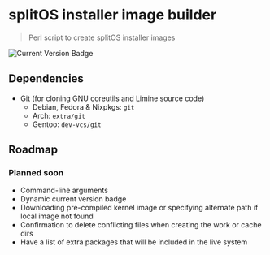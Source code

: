 # splitOS installer image builder
> Perl script to create splitOS installer images  

![Current Version Badge](https://img.shields.io/badge/current_version-v0.1.0-blue)

## Dependencies
- Git (for cloning GNU coreutils and Limine source code)
    - Debian, Fedora & Nixpkgs: `git`
    - Arch: `extra/git`
    - Gentoo: `dev-vcs/git`

## Roadmap

### Planned soon
- Command-line arguments
- Dynamic current version badge
- Downloading pre-compiled kernel image or specifying alternate path if local image not found
- Confirmation to delete conflicting files when creating the work or cache dirs
- Have a list of extra packages that will be included in the live system